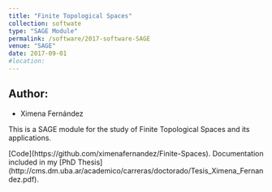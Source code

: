 ```yaml
---
title: "Finite Topological Spaces"
collection: softwate
type: "SAGE Module"
permalink: /software/2017-software-SAGE
venue: "SAGE"
date: 2017-09-01
#location: 
---
```


## Author:
* Ximena Fernández

<p>
This is a SAGE module for the study of Finite Topological Spaces and its applications.
</p>
[Code](https://github.com/ximenafernandez/Finite-Spaces).
Documentation included in my [PhD Thesis](http://cms.dm.uba.ar/academico/carreras/doctorado/Tesis_Ximena_Fernandez.pdf).


